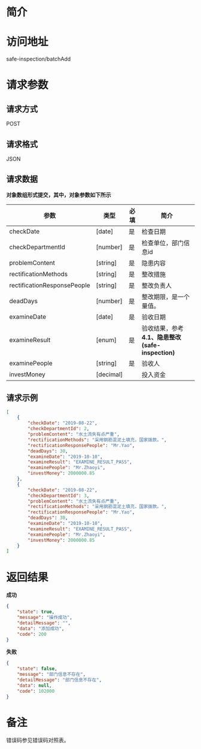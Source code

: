 # 简介

# 访问地址
safe-inspection/batchAdd

# 请求参数

## 请求方式
POST

## 请求格式
JSON

## 请求数据

**对象数组形式提交，其中，对象参数如下所示**

|参数|类型|必填|简介|
|-|-|-|-|
|checkDate|[date]|是|检查日期|
|checkDepartmentId|[number]|是|检查单位，部门信息id|
|problemContent|[string]|是|隐患内容|
|rectificationMethods|[string]|是|整改措施|
|rectificationResponsePeople|[string]|是|整改负责人|
|deadDays|[number]|是|整改期限，是一个量值。|
|examineDate|[date]|是|验收日期|
|examineResult|[enum]|是|验收结果，参考**4.1、隐患整改(safe-inspection)**|
|examinePeople|[string]|是|验收人|
|investMoney|[decimal]||投入资金|

## 请求示例
```json
[
    {
        "checkDate": "2019-08-22",
        "checkDepartmentId": 2,
        "problemContent": "水土流失有点严重",
        "rectificationMethods": "采用钢筋混泥土填充，国家拨款。",
        "rectificationResponsePeople": "Mr.Yao",
        "deadDays": 30,
        "examineDate": "2019-10-10",
        "examineResult": "EXAMINE_RESULT_PASS",
        "examinePeople": "Mr.Zhaoyi",
        "investMoney": 2000000.85
    },
    {
        "checkDate": "2019-08-22",
        "checkDepartmentId": 3,
        "problemContent": "水土流失有点严重",
        "rectificationMethods": "采用钢筋混泥土填充，国家拨款。",
        "rectificationResponsePeople": "Mr.Yao",
        "deadDays": 30,
        "examineDate": "2019-10-10",
        "examineResult": "EXAMINE_RESULT_PASS",
        "examinePeople": "Mr.Zhaoyi",
        "investMoney": 2000000.85
    }
]
```

# 返回结果
**成功**
```json
{
    "state": true,
    "message": "操作成功",
    "detailMessage": "",
    "data": "添加成功",
    "code": 200
}
```

**失败**
```json
{
    "state": false,
    "message": "部门信息不存在",
    "detailMessage": "部门信息不存在",
    "data": null,
    "code": 102000
}
```

# 备注
错误码参见错误码对照表。